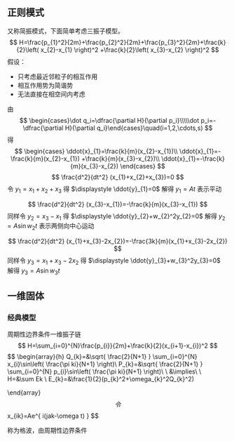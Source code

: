 ## 正则模式
又称简振模式，下面简单考虑三振子模型。
$$
H=\frac{p_{1}^2}{2m}+\frac{p_{2}^2}{2m}+\frac{p_{3}^2}{2m}+\frac{k}{2}\left( x_{2}-x_{1} \right)^2 +\frac{k}{2}\left( x_{3}-x_{2} \right)^2 
$$
假设：
- 只考虑最近邻粒子的相互作用
- 相互作用势为简谐势
- 无法直接在相空间内考虑

由
$$
\begin{cases}\dot q_i=\dfrac{\partial H}{\partial p_i}\\\\\dot p_i=-\dfrac{\partial H}{\partial q_i}\end{cases}\quad(i=1,2,\cdots,s)
$$
得
$$
\begin{cases} \ddot{x}_{1}=\frac{k}{m}(x_{2}-x_{1})\\ 
\ddot{x}_{1}=-\frac{k}{m}(x_{2}-x_{1}) +\frac{k}{m}(x_{3}-x_{2})\\
\ddot{x}_{1}=-\frac{k}{m}(x_{3}-x_{2})
\end{cases}
$$
$$
\frac{d^2}{dt^2} (x_{1}+x_{2}+x_{3})=0
$$
令 $\displaystyle y_{1}=x_{1}+x_{2}+x_{3}$ 得 $\displaystyle \ddot{y}_{1}=0$ 解得 $\displaystyle y_{1}=At$ 表示平动

$$
\frac{d^2}{dt^2} (x_{3}-x_{1})=-\frac{k}{m}(x_{3}-x_{1}) 
$$
同样令 $\displaystyle y_{2}=x_{3}-x_{1}$ 得 $\displaystyle \ddot{y}_{2}+w_{2}^2y_{2}=0$ 解得 $\displaystyle y_{2}=A\sin w_{2}t$ 表示两侧向中心运动

$$
\frac{d^2}{dt^2} (x_{1}+x_{3}-2x_{2})=-\frac{3k}{m}(x_{1}+x_{3}-2x_{2}) 
$$
同样令 $\displaystyle y_{3}=x_{1}+x_{3}-2x_{2}$ 得 $\displaystyle \ddot{y}_{3}+w_{3}^2y_{3}=0$ 解得 $\displaystyle y_{3}=A\sin w_{3}t$

## 一维固体
### 经典模型
周期性边界条件一维振子链
$$
H=\sum_{i=0}^{N}\frac{p_{i}}{2m}+\frac{k}{2}(x_{i+1}-x_{i})^2
$$
$$
\begin{array}{h}
 Q_{k}=&\sqrt{ \frac{2}{N+1} } \sum_{i=0}^{N} x_{i}\sin\left( \frac{\pi ki}{N+1} \right)\\
 P_{k}=&\sqrt{ \frac{2}{N+1} } \sum_{i=0}^{N} p_{i}\sin\left( \frac{\pi ki}{N+1} \right)\\ \\
 &\implies\\ \\
H=&\sum Ek \\
E_{k}=&\frac{1}{2}(p_{k}^2+\omega_{k}^2Q_{k}^2)

\end{array}
$$
令
$$
x_{ik}=Ae^{ i(jak-\omega t) }
$$

称为格波，由周期性边界条件
